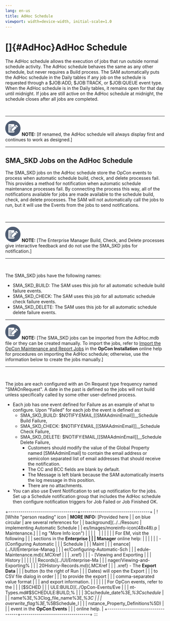 ```yaml
---
lang: en-us
title: AdHoc Schedule
viewport: width=device-width, initial-scale=1.0
---
```


#  []{#AdHoc}AdHoc Schedule 
The AdHoc schedule allows the execution of jobs that run outside normal
schedule activity. The AdHoc schedule behaves the same as any other
schedule, but never requires a Build process. The SAM automatically puts
the AdHoc schedule in the Daily tables if any job on the schedule is
requested through a \$JOB:ADD, \$JOB:TRACK, or \$JOB:QUEUE event type.
When the AdHoc schedule is in the Daily tables, it remains open for that
day until midnight. If jobs are still active on the AdHoc schedule at
midnight, the schedule closes after all jobs are completed.

 

  ----------------------------------------------------------------------------------------------------------------------------- ---------------------------------------------------------------------------------------------------------------------
  ![White pencil/paper icon on gray circular background](../../Resources/Images/note-icon(48x48).png "Note icon")   **NOTE:** [If renamed, the AdHoc schedule will always display first and continues to work as designed.]
  ----------------------------------------------------------------------------------------------------------------------------- ---------------------------------------------------------------------------------------------------------------------

## SMA_SKD Jobs on the AdHoc Schedule

The SMA_SKD jobs on the AdHoc schedule store the
OpCon events to process when automatic
schedule build, check, and delete processes fail. This provides a method
for notification when automatic schedule maintenance processes fail. By
connecting the process this way, all of the notifications available for
jobs are made available to the schedule build, check, and delete
processes. The SAM will not automatically call the jobs to run, but it
will use the Events from the jobs to send notifications.

 

  ----------------------------------------------------------------------------------------------------------------------------- ---------------------------------------------------------------------------------------------------------------------------------------------------------------
  ![White pencil/paper icon on gray circular background](../../Resources/Images/note-icon(48x48).png "Note icon")   **NOTE:** [The Enterprise Manager Build, Check, and Delete processes give interactive feedback and do not use the SMA_SKD jobs for notification.]
  ----------------------------------------------------------------------------------------------------------------------------- ---------------------------------------------------------------------------------------------------------------------------------------------------------------

 

The SMA_SKD jobs have the following names:

-   SMA_SKD_BUILD: The SAM uses this job for all automatic schedule
    build failure events.
-   SMA_SKD_CHECK: The SAM uses this job for all automatic schedule
    check failure events.
-   SMA_SKD_DELETE: The SAM uses this job for all automatic schedule
    delete failure events.

  ----------------------------------------------------------------------------------------------------------------------------- -----------------------------------------------------------------------------------------------------------------------------------------------------------------------------------------------------------------------------------------------------------------------------------------------------------------------------------------------------------------------------------------------------------------------------------------------------------
  ![White pencil/paper icon on gray circular background](../../Resources/Images/note-icon(48x48).png "Note icon")   **NOTE:** [The SMA_SKD jobs can be imported from the AdHoc.mdb file or they can be created manually. To import the jobs, refer to [Import the OpCon Maintenance and Report Jobs](../Installation/OpCon-Server-Configuration.md#Import_the_OpCon_Maintenance) in the **OpCon Installation** online help for procedures on importing the AdHoc schedule; otherwise, use the information below to create the jobs manually.]
  ----------------------------------------------------------------------------------------------------------------------------- -----------------------------------------------------------------------------------------------------------------------------------------------------------------------------------------------------------------------------------------------------------------------------------------------------------------------------------------------------------------------------------------------------------------------------------------------------------

 

The jobs are each configured with an On Request type frequency named
\"SMAOnRequest\". A date in the past is defined so the jobs will not
build unless specifically called by some other user-defined process.

-   Each job has one event defined for Failure as an example of what to
    configure. Upon \"Failed\" for each job the event is defined as:
    -   SMA_SKD_BUILD: \$NOTIFY:EMAIL,\[\[SMAAdminEmail\]\],,,Schedule         Build Failure,
    -   SMA_SKD_CHECK: \$NOTIFY:EMAIL,\[\[SMAAdminEmail\]\],,,Schedule         Check Failure,
    -   SMA_SKD_DELETE: \$NOTIFY:EMAIL,\[\[SMAAdminEmail\]\],,,Schedule         Delete Failure,
        -   Customers should modify the value of the Global Property
            named \[SMAAdminEmail\] to contain the email address or             semicolon separated list of email addresses that should
            receive the notification.
        -   The CC and BCC fields are blank by default.
        -   The Message is left blank because the SAM automatically
            inserts the log message in this position.
        -   There are no attachments.
-   You can also use Event Notification to set up notification for the
    jobs. Set up a Schedule notification group that includes the AdHoc
    schedule then configure notification triggers for Job Failed or Job
    Finished OK.

+----------------------------------+----------------------------------+
| ![White \"person reading\" icon  | **MORE INFO:** [Provided here    | | on blue circular                 | are several references for       |
| background](../../Resourc        | implementing Automatic Schedule  |
| es/Images/moreinfo-icon(48x48).p | Maintenance.]        |
| ng "More Info icon") |                                  |
|                                  |                                  |
|                                  |                                  |
|                                  | For EM, visit the following      |
|                                  | sections in the **Enterprise     |
|                                  | Manager** online help:           |
|                                  |                                  |
|                                  | -   [Configuring Automatic       | |                                  |     Schedule                     |
|                                  |     Maint                        |
|                                  | enance](../UI/Enterprise-Manag |
|                                  | er/Configuring-Automatic-Sch |
|                                  | edule-Maintenance.md){.MCXref |
|                                  |     .xref}                       |
|                                  | -   [Viewing and Exporting       | |                                  |     History                      |
|                                  |                                  |
|                                  |   Records](../UI/Enterprise-Ma |
|                                  | nager/Viewing-and-Exporting% |
|                                  | 20History-Records.md){.MCXref |
|                                  |     .xref} - The **Export Data** |
|                                  |     button (to the right of Run  |
|                                  |     Dates) will open the Export  |
|                                  |     to CSV file dialog in order  |
|                                  |     to provide the export        |
|                                  |     comma-separated value format |
|                                  |     and export information.      |
|                                  |                                  |
|                                  | For OpCon events, refer to the   |
|                                  | [\$SCHED                         | |                                  | ULE:BUILD](../OpCon-Events/Eve |
|                                  | nt-Types.md#$SCHEDULE:BUILD,% |
|                                  | 3Cschedule_date%3E,_%3Cschedule_ |
|                                  | name%3E,%3Clog_file_name%3E,_%3C |
|                                  | overwrite_flag%3E,_%5BSchedule_I |
|                                  | nstance_Property_Definitions%5D) |
|                                  | event in the **OpCon Events**    |
|                                  | online help.                     |
+----------------------------------+----------------------------------+
:::

 

